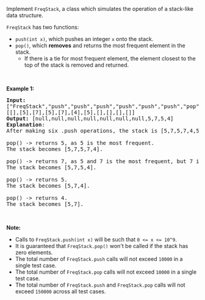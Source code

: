 <p>Implement <code>FreqStack</code>, a class which simulates the operation of a stack-like data structure.</p>

<p><code>FreqStack</code>&nbsp;has two functions:</p>

<ul>
	<li><code>push(int x)</code>, which pushes an integer <code>x</code> onto the stack.</li>
	<li><code>pop()</code>, which <strong>removes</strong> and returns the most frequent element in the stack.
	<ul>
		<li>If there is a tie for most frequent element, the element closest to the top of the stack is removed and returned.</li>
	</ul>
	</li>
</ul>

<p>&nbsp;</p>

<p><strong>Example 1:</strong></p>

<pre>
<strong>Input: </strong>
<span id="example-input-1-1">[&quot;FreqStack&quot;,&quot;push&quot;,&quot;push&quot;,&quot;push&quot;,&quot;push&quot;,&quot;push&quot;,&quot;push&quot;,&quot;pop&quot;,&quot;pop&quot;,&quot;pop&quot;,&quot;pop&quot;]</span>,
<span id="example-input-1-2">[[],[5],[7],[5],[7],[4],[5],[],[],[],[]]</span>
<strong>Output: </strong><span id="example-output-1">[null,null,null,null,null,null,null,5,7,5,4]</span>
<strong>Explanation</strong>:
After making six .push operations, the stack is [5,7,5,7,4,5] from bottom to top.  Then:

pop() -&gt; returns 5, as 5 is the most frequent.
The stack becomes [5,7,5,7,4].

pop() -&gt; returns 7, as 5 and 7 is the most frequent, but 7 is closest to the top.
The stack becomes [5,7,5,4].

pop() -&gt; returns 5.
The stack becomes [5,7,4].

pop() -&gt; returns 4.
The stack becomes [5,7].
</pre>

<p>&nbsp;</p>

<p><strong>Note:</strong></p>

<ul>
	<li>Calls to <code>FreqStack.push(int x)</code>&nbsp;will be such that <code>0 &lt;= x &lt;= 10^9</code>.</li>
	<li>It is guaranteed that <code>FreqStack.pop()</code> won&#39;t be called if the stack has zero elements.</li>
	<li>The total number of <code>FreqStack.push</code> calls will not exceed <code>10000</code> in a single test case.</li>
	<li>The total number of <code>FreqStack.pop</code>&nbsp;calls will not exceed <code>10000</code> in a single test case.</li>
	<li>The total number of <code>FreqStack.push</code> and <code>FreqStack.pop</code> calls will not exceed <code>150000</code> across all test cases.</li>
</ul>

<div>
<p>&nbsp;</p>
</div>

